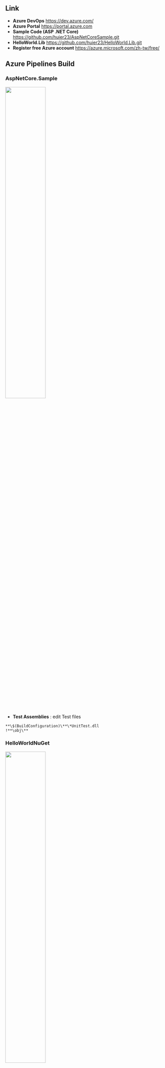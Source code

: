 ## Link
* **Azure DevOps** https://dev.azure.com/
* **Azure Portal** https://portal.azure.com
* **Sample Code (ASP .NET Core)** https://github.com/huier23/AspNetCoreSample.git
* **HelloWorld.Lib** https://github.com/huier23/HelloWorld.Lib.git
* **Register free Azure account** https://azure.microsoft.com/zh-tw/free/


## Azure Pipelines Build 
### AspNetCore.Sample

<image src="https://github.com/huier23/AspNetCoreSample/blob/master/png/CI-AspNetCore.Sample.png?raw=true" width="50%" height="50%"><br/>

* **Test Assemblies** : edit Test files </br>
 ```
**\$(BuildConfiguration)\**\*UnitTest.dll
!**\obj\**
```
### HelloWorldNuGet
<image src="https://github.com/huier23/AspNetCoreSample/blob/master/png/CI-HelloWorldNuGet.png?raw=true" width="50%" height="50%"><br/>

#### Setting Pack Option <br/>
<image src="https://github.com/huier23/AspNetCoreSample/blob/master/png/CI-HelloWorldNuGet2.png?raw=true" width="100%" height="100%"><br/>

## Azure Pipelines Release
### AspNetCore.Sample
Dev <br/>
<image src="https://github.com/huier23/AspNetCoreSample/blob/master/png/CD.Dev-AspNetCore.Sample.png?raw=true" width="50%" height="50%"><br/>
Production <br/>
<image src="https://github.com/huier23/AspNetCoreSample/blob/master/png/CD.Production-AspNetCore.Sample.png?raw=true" width="50%" height="50%"><br/>


### HelloWorldNuGet

<image src="https://github.com/huier23/AspNetCoreSample/blob/master/png/CD-HelloWorldNuGet.png?raw=true" width="100%" height="100%"><br/>

